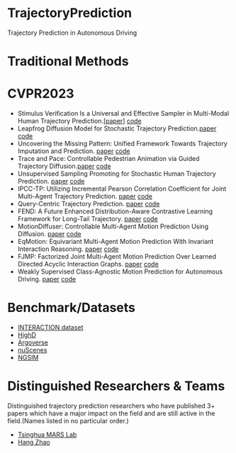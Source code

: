 # TrajectoryPrediction
Trajectory Prediction in Autonomous Driving

# Traditional Methods

# CVPR2023
- Stimulus Verification Is a Universal and Effective Sampler in Multi-Modal Human Trajectory Prediction.[[paper]](https://openaccess.thecvf.com/content/CVPR2023/html/Sun_Stimulus_Verification_Is_a_Universal_and_Effective_Sampler_in_Multi-Modal_CVPR_2023_paper.html) [code]()
- Leapfrog Diffusion Model for Stochastic Trajectory Prediction.[paper](https://openaccess.thecvf.com/content/CVPR2023/html/Mao_Leapfrog_Diffusion_Model_for_Stochastic_Trajectory_Prediction_CVPR_2023_paper.htmlhttps://openaccess.thecvf.com/content/CVPR2023/html/Mao_Leapfrog_Diffusion_Model_for_Stochastic_Trajectory_Prediction_CVPR_2023_paper.html) [code](https://github.com/MediaBrain-SJTU/LED)
- Uncovering the Missing Pattern: Unified Framework Towards Trajectory Imputation and Prediction. [paper](https://openaccess.thecvf.com/content/CVPR2023/html/Xu_Uncovering_the_Missing_Pattern_Unified_Framework_Towards_Trajectory_Imputation_and_CVPR_2023_paper.html) [code]()
- Trace and Pace: Controllable Pedestrian Animation via Guided Trajectory Diffusion.[paper](https://openaccess.thecvf.com/content/CVPR2023/html/Rempe_Trace_and_Pace_Controllable_Pedestrian_Animation_via_Guided_Trajectory_Diffusion_CVPR_2023_paper.html) [code]()
- Unsupervised Sampling Promoting for Stochastic Human Trajectory Prediction. [paper](https://openaccess.thecvf.com/content/CVPR2023/html/Chen_Unsupervised_Sampling_Promoting_for_Stochastic_Human_Trajectory_Prediction_CVPR_2023_paper.html) [code]()
- IPCC-TP: Utilizing Incremental Pearson Correlation Coefficient for Joint Multi-Agent Trajectory Prediction. [paper](https://openaccess.thecvf.com/content/CVPR2023/html/Zhu_IPCC-TP_Utilizing_Incremental_Pearson_Correlation_Coefficient_for_Joint_Multi-Agent_Trajectory_CVPR_2023_paper.html) [code]()
- Query-Centric Trajectory Prediction. [paper](https://openaccess.thecvf.com/content/CVPR2023/html/Zhou_Query-Centric_Trajectory_Prediction_CVPR_2023_paper.html) [code]()
- FEND: A Future Enhanced Distribution-Aware Contrastive Learning Framework for Long-Tail Trajectory. [paper](https://openaccess.thecvf.com/content/CVPR2023/html/Wang_FEND_A_Future_Enhanced_Distribution-Aware_Contrastive_Learning_Framework_for_Long-Tail_CVPR_2023_paper.html) [code]()
- MotionDiffuser: Controllable Multi-Agent Motion Prediction Using Diffusion. [paper](https://openaccess.thecvf.com/content/CVPR2023/html/Jiang_MotionDiffuser_Controllable_Multi-Agent_Motion_Prediction_Using_Diffusion_CVPR_2023_paper.html) [code]()
- EqMotion: Equivariant Multi-Agent Motion Prediction With Invariant Interaction Reasoning. [paper](https://openaccess.thecvf.com/content/CVPR2023/html/Xu_EqMotion_Equivariant_Multi-Agent_Motion_Prediction_With_Invariant_Interaction_Reasoning_CVPR_2023_paper.htmlhttps://openaccess.thecvf.com/content/CVPR2023/html/Xu_EqMotion_Equivariant_Multi-Agent_Motion_Prediction_With_Invariant_Interaction_Reasoning_CVPR_2023_paper.html) [code]()
- FJMP: Factorized Joint Multi-Agent Motion Prediction Over Learned Directed Acyclic Interaction Graphs. [paper](https://openaccess.thecvf.com/content/CVPR2023/html/Rowe_FJMP_Factorized_Joint_Multi-Agent_Motion_Prediction_Over_Learned_Directed_Acyclic_CVPR_2023_paper.html) [code]()
- Weakly Supervised Class-Agnostic Motion Prediction for Autonomous Driving. [paper](https://openaccess.thecvf.com/content/CVPR2023/html/Li_Weakly_Supervised_Class-Agnostic_Motion_Prediction_for_Autonomous_Driving_CVPR_2023_paper.html) [code]()

# Benchmark/Datasets
- [INTERACTION dataset](http://www.interaction-dataset.com/)
- [HighD](https://www.highd-dataset.com/)
- [Argoverse](https://www.argoverse.org/)
- [nuScenes](https://www.nuscenes.org/)
- [NGSIM](https://ops.fhwa.dot.gov/trafficanalysistools/ngsim.htm)

#  Distinguished Researchers & Teams
Distinguished trajectory prediction researchers who have published 3+ papers which have a major impact on the field and are still active in the field.(Names listed in no particular order.)
- [Tsinghua MARS Lab](https://github.com/Tsinghua-MARS-Lab)
- [Hang Zhao](https://hangzhaomit.github.io/)


